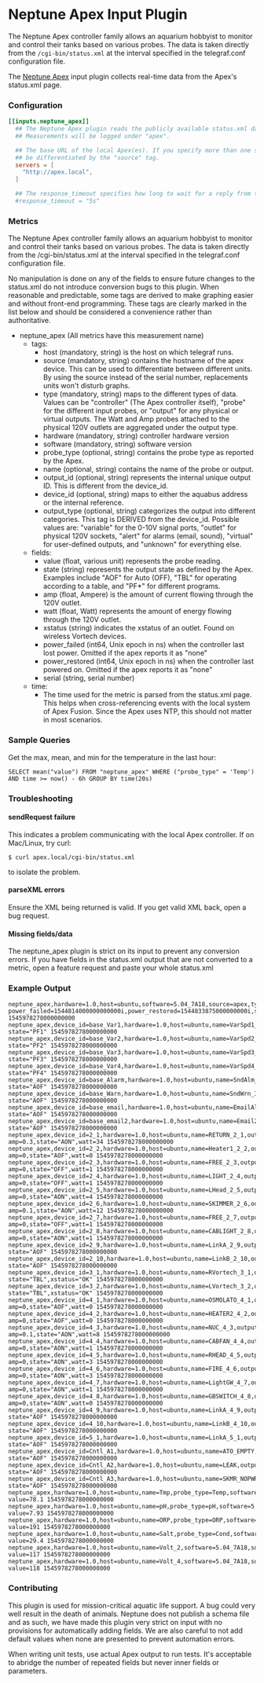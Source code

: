 # Neptune Apex Input Plugin

The Neptune Apex controller family allows an aquarium hobbyist to monitor and control
their tanks based on various probes. The data is taken directly from the `/cgi-bin/status.xml` at the interval specified
in the telegraf.conf configuration file.

The [Neptune Apex](https://www.neptunesystems.com/) input plugin collects real-time data from the Apex's status.xml page.


### Configuration

```toml
[[inputs.neptune_apex]]
  ## The Neptune Apex plugin reads the publicly available status.xml data from a local Apex.
  ## Measurements will be logged under "apex".

  ## The base URL of the local Apex(es). If you specify more than one server, they will
  ## be differentiated by the "source" tag.
  servers = [
    "http://apex.local",
  ]

  ## The response_timeout specifies how long to wait for a reply from the Apex.
  #response_timeout = "5s"

```

### Metrics

The Neptune Apex controller family allows an aquarium hobbyist to monitor and control
their tanks based on various probes. The data is taken directly from the /cgi-bin/status.xml at the interval specified
in the telegraf.conf configuration file.

No manipulation is done on any of the fields to ensure future changes to the status.xml do not introduce conversion bugs
to this plugin. When reasonable and predictable, some tags are derived to make graphing easier and without front-end
programming. These tags are clearly marked in the list below and should be considered a convenience rather than authoritative.

- neptune_apex (All metrics have this measurement name)
  - tags:
    - host (mandatory, string) is the host on which telegraf runs.
    - source (mandatory, string) contains the hostname of the apex device. This can be used to differentiate between
    different units. By using the source instead of the serial number, replacements units won't disturb graphs.
    - type (mandatory, string) maps to the different types of data. Values can be "controller" (The Apex controller
    itself), "probe" for the different input probes, or "output" for any physical or virtual outputs. The Watt and Amp
    probes attached to the physical 120V outlets are aggregated under the output type.
    - hardware (mandatory, string) controller hardware version
    - software (mandatory, string) software version
    - probe_type (optional, string) contains the probe type as reported by the Apex.
    - name (optional, string) contains the name of the probe or output.
    - output_id (optional, string) represents the internal unique output ID. This is different from the device_id.
    - device_id (optional, string) maps to either the aquabus address or the internal reference.
    - output_type (optional, string) categorizes the output into different categories. This tag is DERIVED from the
    device_id. Possible values are: "variable" for the 0-10V signal ports, "outlet" for physical 120V sockets, "alert"
    for alarms (email, sound), "virtual" for user-defined outputs, and "unknown" for everything else.
  - fields:
    - value (float, various unit) represents the probe reading.
    - state (string) represents the output state as defined by the Apex. Examples include "AOF" for Auto (OFF), "TBL"
    for operating according to a table, and "PF*" for different programs.
    - amp (float, Ampere) is the amount of current flowing through the 120V outlet.
    - watt (float, Watt) represents the amount of energy flowing through the 120V outlet.
    - xstatus (string) indicates the xstatus of an outlet. Found on wireless Vortech devices.
    - power_failed (int64, Unix epoch in ns) when the controller last lost power. Omitted if the apex reports it as "none"
    - power_restored (int64, Unix epoch in ns) when the controller last powered on. Omitted if the apex reports it as "none"
    - serial (string, serial number)
   - time:
     - The time used for the metric is parsed from the status.xml page. This helps when cross-referencing events with
     the local system of Apex Fusion. Since the Apex uses NTP, this should not matter in most scenarios.


### Sample Queries


Get the max, mean, and min for the temperature in the last hour:
```
SELECT mean("value") FROM "neptune_apex" WHERE ("probe_type" = 'Temp') AND time >= now() - 6h GROUP BY time(20s)
```

### Troubleshooting

#### sendRequest failure
This indicates a problem communicating with the local Apex controller. If on Mac/Linux, try curl:
```
$ curl apex.local/cgi-bin/status.xml
```
to isolate the problem.

#### parseXML errors
Ensure the XML being returned is valid. If you get valid XML back, open a bug request.

#### Missing fields/data
The neptune_apex plugin is strict on its input to prevent any conversion errors. If you have fields in the status.xml
output that are not converted to a metric, open a feature request and paste your whole status.xml

### Example Output

```
neptune_apex,hardware=1.0,host=ubuntu,software=5.04_7A18,source=apex,type=controller power_failed=1544814000000000000i,power_restored=1544833875000000000i,serial="AC5:12345" 1545978278000000000
neptune_apex,device_id=base_Var1,hardware=1.0,host=ubuntu,name=VarSpd1_I1,output_id=0,output_type=variable,software=5.04_7A18,source=apex,type=output state="PF1" 1545978278000000000
neptune_apex,device_id=base_Var2,hardware=1.0,host=ubuntu,name=VarSpd2_I2,output_id=1,output_type=variable,software=5.04_7A18,source=apex,type=output state="PF2" 1545978278000000000
neptune_apex,device_id=base_Var3,hardware=1.0,host=ubuntu,name=VarSpd3_I3,output_id=2,output_type=variable,software=5.04_7A18,source=apex,type=output state="PF3" 1545978278000000000
neptune_apex,device_id=base_Var4,hardware=1.0,host=ubuntu,name=VarSpd4_I4,output_id=3,output_type=variable,software=5.04_7A18,source=apex,type=output state="PF4" 1545978278000000000
neptune_apex,device_id=base_Alarm,hardware=1.0,host=ubuntu,name=SndAlm_I6,output_id=4,output_type=alert,software=5.04_7A18,source=apex,type=output state="AOF" 1545978278000000000
neptune_apex,device_id=base_Warn,hardware=1.0,host=ubuntu,name=SndWrn_I7,output_id=5,output_type=alert,software=5.04_7A18,source=apex,type=output state="AOF" 1545978278000000000
neptune_apex,device_id=base_email,hardware=1.0,host=ubuntu,name=EmailAlm_I5,output_id=6,output_type=alert,software=5.04_7A18,source=apex,type=output state="AOF" 1545978278000000000
neptune_apex,device_id=base_email2,hardware=1.0,host=ubuntu,name=Email2Alm_I9,output_id=7,output_type=alert,software=5.04_7A18,source=apex,type=output state="AOF" 1545978278000000000
neptune_apex,device_id=2_1,hardware=1.0,host=ubuntu,name=RETURN_2_1,output_id=8,output_type=outlet,software=5.04_7A18,source=apex,type=output amp=0.3,state="AON",watt=34 1545978278000000000
neptune_apex,device_id=2_2,hardware=1.0,host=ubuntu,name=Heater1_2_2,output_id=9,output_type=outlet,software=5.04_7A18,source=apex,type=output amp=0,state="AOF",watt=0 1545978278000000000
neptune_apex,device_id=2_3,hardware=1.0,host=ubuntu,name=FREE_2_3,output_id=10,output_type=outlet,software=5.04_7A18,source=apex,type=output amp=0,state="OFF",watt=1 1545978278000000000
neptune_apex,device_id=2_4,hardware=1.0,host=ubuntu,name=LIGHT_2_4,output_id=11,output_type=outlet,software=5.04_7A18,source=apex,type=output amp=0,state="OFF",watt=1 1545978278000000000
neptune_apex,device_id=2_5,hardware=1.0,host=ubuntu,name=LHead_2_5,output_id=12,output_type=outlet,software=5.04_7A18,source=apex,type=output amp=0,state="AON",watt=4 1545978278000000000
neptune_apex,device_id=2_6,hardware=1.0,host=ubuntu,name=SKIMMER_2_6,output_id=13,output_type=outlet,software=5.04_7A18,source=apex,type=output amp=0.1,state="AON",watt=12 1545978278000000000
neptune_apex,device_id=2_7,hardware=1.0,host=ubuntu,name=FREE_2_7,output_id=14,output_type=outlet,software=5.04_7A18,source=apex,type=output amp=0,state="OFF",watt=1 1545978278000000000
neptune_apex,device_id=2_8,hardware=1.0,host=ubuntu,name=CABLIGHT_2_8,output_id=15,output_type=outlet,software=5.04_7A18,source=apex,type=output amp=0,state="AON",watt=1 1545978278000000000
neptune_apex,device_id=2_9,hardware=1.0,host=ubuntu,name=LinkA_2_9,output_id=16,output_type=unknown,software=5.04_7A18,source=apex,type=output state="AOF" 1545978278000000000
neptune_apex,device_id=2_10,hardware=1.0,host=ubuntu,name=LinkB_2_10,output_id=17,output_type=unknown,software=5.04_7A18,source=apex,type=output state="AOF" 1545978278000000000
neptune_apex,device_id=3_1,hardware=1.0,host=ubuntu,name=RVortech_3_1,output_id=18,output_type=unknown,software=5.04_7A18,source=apex,type=output state="TBL",xstatus="OK" 1545978278000000000
neptune_apex,device_id=3_2,hardware=1.0,host=ubuntu,name=LVortech_3_2,output_id=19,output_type=unknown,software=5.04_7A18,source=apex,type=output state="TBL",xstatus="OK" 1545978278000000000
neptune_apex,device_id=4_1,hardware=1.0,host=ubuntu,name=OSMOLATO_4_1,output_id=20,output_type=outlet,software=5.04_7A18,source=apex,type=output amp=0,state="AOF",watt=0 1545978278000000000
neptune_apex,device_id=4_2,hardware=1.0,host=ubuntu,name=HEATER2_4_2,output_id=21,output_type=outlet,software=5.04_7A18,source=apex,type=output amp=0,state="AOF",watt=0 1545978278000000000
neptune_apex,device_id=4_3,hardware=1.0,host=ubuntu,name=NUC_4_3,output_id=22,output_type=outlet,software=5.04_7A18,source=apex,type=output amp=0.1,state="AON",watt=8 1545978278000000000
neptune_apex,device_id=4_4,hardware=1.0,host=ubuntu,name=CABFAN_4_4,output_id=23,output_type=outlet,software=5.04_7A18,source=apex,type=output amp=0,state="AON",watt=1 1545978278000000000
neptune_apex,device_id=4_5,hardware=1.0,host=ubuntu,name=RHEAD_4_5,output_id=24,output_type=outlet,software=5.04_7A18,source=apex,type=output amp=0,state="AON",watt=3 1545978278000000000
neptune_apex,device_id=4_6,hardware=1.0,host=ubuntu,name=FIRE_4_6,output_id=25,output_type=outlet,software=5.04_7A18,source=apex,type=output amp=0,state="AON",watt=3 1545978278000000000
neptune_apex,device_id=4_7,hardware=1.0,host=ubuntu,name=LightGW_4_7,output_id=26,output_type=outlet,software=5.04_7A18,source=apex,type=output amp=0,state="AON",watt=1 1545978278000000000
neptune_apex,device_id=4_8,hardware=1.0,host=ubuntu,name=GBSWITCH_4_8,output_id=27,output_type=outlet,software=5.04_7A18,source=apex,type=output amp=0,state="AON",watt=0 1545978278000000000
neptune_apex,device_id=4_9,hardware=1.0,host=ubuntu,name=LinkA_4_9,output_id=28,output_type=unknown,software=5.04_7A18,source=apex,type=output state="AOF" 1545978278000000000
neptune_apex,device_id=4_10,hardware=1.0,host=ubuntu,name=LinkB_4_10,output_id=29,output_type=unknown,software=5.04_7A18,source=apex,type=output state="AOF" 1545978278000000000
neptune_apex,device_id=5_1,hardware=1.0,host=ubuntu,name=LinkA_5_1,output_id=30,output_type=unknown,software=5.04_7A18,source=apex,type=output state="AOF" 1545978278000000000
neptune_apex,device_id=Cntl_A1,hardware=1.0,host=ubuntu,name=ATO_EMPTY,output_id=31,output_type=virtual,software=5.04_7A18,source=apex,type=output state="AOF" 1545978278000000000
neptune_apex,device_id=Cntl_A2,hardware=1.0,host=ubuntu,name=LEAK,output_id=32,output_type=virtual,software=5.04_7A18,source=apex,type=output state="AOF" 1545978278000000000
neptune_apex,device_id=Cntl_A3,hardware=1.0,host=ubuntu,name=SKMR_NOPWR,output_id=33,output_type=virtual,software=5.04_7A18,source=apex,type=output state="AOF" 1545978278000000000
neptune_apex,hardware=1.0,host=ubuntu,name=Tmp,probe_type=Temp,software=5.04_7A18,source=apex,type=probe value=78.1 1545978278000000000
neptune_apex,hardware=1.0,host=ubuntu,name=pH,probe_type=pH,software=5.04_7A18,source=apex,type=probe value=7.93 1545978278000000000
neptune_apex,hardware=1.0,host=ubuntu,name=ORP,probe_type=ORP,software=5.04_7A18,source=apex,type=probe value=191 1545978278000000000
neptune_apex,hardware=1.0,host=ubuntu,name=Salt,probe_type=Cond,software=5.04_7A18,source=apex,type=probe value=29.4 1545978278000000000
neptune_apex,hardware=1.0,host=ubuntu,name=Volt_2,software=5.04_7A18,source=apex,type=probe value=117 1545978278000000000
neptune_apex,hardware=1.0,host=ubuntu,name=Volt_4,software=5.04_7A18,source=apex,type=probe value=118 1545978278000000000

```

### Contributing

This plugin is used for mission-critical aquatic life support. A bug could very well result in the death of animals.
Neptune does not publish a schema file and as such, we have made this plugin very strict on input with no provisions for
automatically adding fields. We are also careful to not add default values when none are presented to prevent automation
errors.

When writing unit tests, use actual Apex output to run tests. It's acceptable to abridge the number of repeated fields
but never inner fields or parameters.
